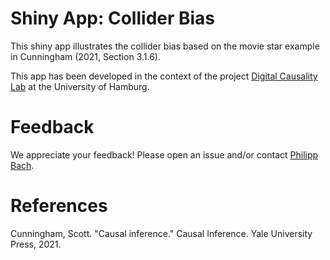 # Shiny App: Collider Bias

This shiny app illustrates the collider bias based on the movie star example in Cunningham (2021, Section 3.1.6). 

This app has been developed in the context of the project [Digital Causality Lab](https://digitalcausalitylab.github.io/) at the University of Hamburg.

# Feedback

We appreciate your feedback! Please open an issue and/or contact [Philipp Bach](https://github.com/PhilippBach). 

# References

Cunningham, Scott. "Causal inference." Causal Inference. Yale University Press, 2021.